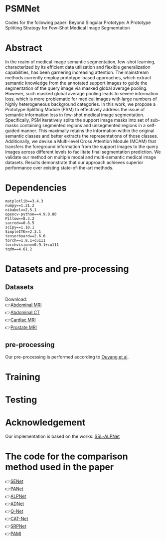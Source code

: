 # PSMNet
Codes for the following paper:
Beyond Singular Prototype: A Prototype Splitting Strategy for Few-Shot Medical Image Segmentation
# Abstract
In the realm of medical image semantic segmentation, few-shot learning, characterized by its efficient
data utilization and flexible generalization capabilities, has been garnering increasing attention. The
mainstream methods currently employ prototype-based approaches, which extract semantic knowledge from the annotated support images to guide the segmentation of the query image via masked
global average pooling. However, such masked global average pooling leads to severe information
loss, which is more problematic for medical images with large numbers of highly heterogeneous
background categories. In this work, we propose a Prototype Splitting Module (PSM) to effectively
address the issue of semantic information loss in few-shot medical image segmentation. Specifically,
PSM iteratively splits the support image masks into set of sub-masks containing segmented regions
and unsegmented regions in a self-guided manner. This maximally retains the information within
the original semantic classes and better extracts the representations of those classes. Additionally,
we devise a Multi-level Cross Attention Module (MCAM) that transfers the foreground information
from the support images to the query images across different levels to facilitate final segmentation
prediction. We validate our method on multiple modal and multi-semantic medical image datasets.
Results demonstrate that our approach achieves superior performance over existing state-of-the-art
methods.
# Dependencies<br>
```
matplotlib==3.4.3
numpy==1.21.2
nibabel==2.5.1
opencv-python==4.9.0.80
Pillow==8.3.2
sacred==0.8.5
scipy==1.10.1
SimpleITK==2.3.1
tensorboard==2.6.0
torch==1.8.1+cu111
torchvision==0.9.1+cu111
tqdm==4.61.2
```
# Datasets and pre-processing
## Datasets
Download:<br>
👉[Abdominal MRI](https://chaos.grand-challenge.org/)<br>
👉[Abdominal CT](https://www.synapse.org/#!Synapse:syn3193805/wiki/217789)<br>
👉[Cardiac MRI](https://zmiclab.github.io/zxh/0/mscmrseg19)<br>
👉[Prostate MRI](https://zenodo.org/record/7013610)<br>
## pre-processing
Our pre-processing is performed according to [Ouyang et al](https://github.com/cheng-01037/Self-supervised-Fewshot-Medical-Image-Segmentation/tree/2f2a22b74890cb9ad5e56ac234ea02b9f1c7a535).<br>
# Training
# Testing
# Acknowledgement
Our implementation is based on the works: [SSL-ALPNet](https://arxiv.org/abs/2007.09886v2)
# The code for the comparison method used in the paper
👉[SENet](https://github.com/abhi4ssj/few-shot-segmentation)<br>
👉[PANet](https://github.com/kaixin96/PANet)<br>
👉[ALPNet](https://github.com/cheng-01037/Self-supervised-Fewshot-Medical-Image-Segmentation/tree/2f2a22b74890cb9ad5e56ac234ea02b9f1c7a535)<br>
👉[ADNet](https://github.com/sha168/ADNet)<br>
👉[Q-Net](https://github.com/ZJLAB-AMMI/Q-Net)<br>
👉[CAT-Net](https://github.com/hust-linyi/CAT-Net)<br>
👉[SRPNet](https://github.com/q362096112/SRPNet)<br>
👉[PAMI](https://github.com/YazhouZhu19/PAMI)<br>


